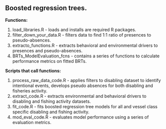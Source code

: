 
## Boosted regression trees. 
**Functions:**  
1. load_libraries.R - loads and installs are required R packages. 
2. filter_down_your_data.R - filters data to find 1:1 ratio of presences to pseudo-absences.  
3. extracto_functions.R - extracts behavioral and environmental drivers to presences and pseudo-absences.  
4. BRTs_ModelEvaluation_fcns - contains a series of functions to calculate performance metrics on fitted BRTs. 

**Scripts that call functions:**
1. process_raw_data_code.R - applies filters to disabling dataset to identify intentional events, develops pseudo absences for both disabling and fisheries activity. 
2. extract_code.R - extracts environmental and behavioral drivers to disabling and fishing activity datasets. 
3. fit_code.R - fits boosted regression tree models for all and vessel class specific disabling and fishing activity. 
4. mod_eval_code.R - evaluates model performance using a series of evaluation metrics. 

